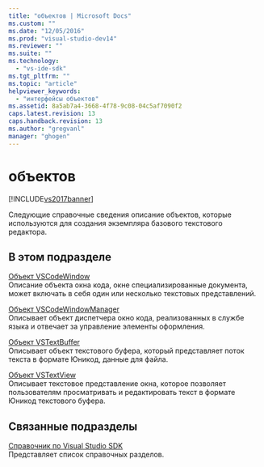 ```yaml
---
title: "объектов | Microsoft Docs"
ms.custom: ""
ms.date: "12/05/2016"
ms.prod: "visual-studio-dev14"
ms.reviewer: ""
ms.suite: ""
ms.technology: 
  - "vs-ide-sdk"
ms.tgt_pltfrm: ""
ms.topic: "article"
helpviewer_keywords: 
  - "интерфейсы объектов"
ms.assetid: 8a5ab7a4-3668-4f78-9c08-04c5af7090f2
caps.latest.revision: 13
caps.handback.revision: 13
ms.author: "gregvanl"
manager: "ghogen"
---
```

# объектов
[!INCLUDE[vs2017banner](../code-quality/includes/vs2017banner.md)]

Следующие справочные сведения описание объектов, которые используются для создания экземпляра базового текстового редактора.  
  
## В этом подразделе  
 [Объект VSCodeWindow](../extensibility/vscodewindow-object.md)  
 Описание объекта окна кода, окне специализированные документа, может включать в себя один или несколько текстовых представлений.  
  
 [Объект VSCodeWindowManager](../extensibility/vscodewindowmanager-object.md)  
 Описывает объект диспетчера окно кода, реализованных в службе языка и отвечает за управление элементы оформления.  
  
 [Объект VSTextBuffer](../extensibility/vstextbuffer-object.md)  
 Описывает объект текстового буфера, который представляет поток текста в формате Юникод, данные для файла.  
  
 [Объект VSTextView](../extensibility/vstextview-object.md)  
 Описывает текстовое представление окна, которое позволяет пользователям просматривать и редактировать текст в формате Юникод текстового буфера.  
  
## Связанные подразделы  
 [Справочник по Visual Studio SDK](../extensibility/visual-studio-sdk-reference.md)  
 Представляет список справочных разделов.